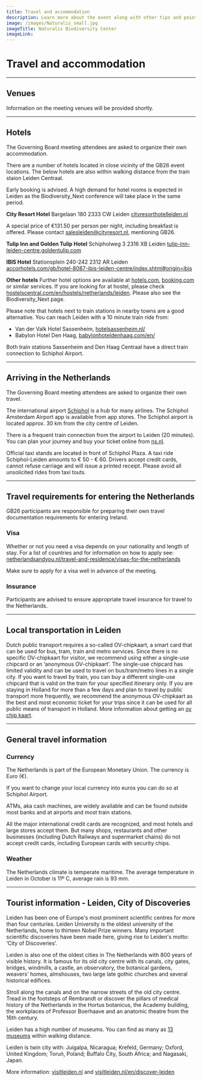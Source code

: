 ```yaml
---
title: Travel and accommodation
description: Learn more about the event along with other tips and pointers for those travelling to Ireland.
image: /images/Naturalis_small.jpg
imageTitle: Naturalis Biodiversity Center
imageLink: 
---
```


# Travel and accommodation

<!-- toc -->
<!-- tocstop -->

-----------------------

## Venues

Information on the meeting venues will be provided shortly. 


---

## Hotels

The Governing Board meeting attendees are asked to organize their own accommodation.

There are a number of hotels located in close vicinity of the GB26 event locations. The below hotels are also within walking distance from the train staion Leiden Centraal. 

Early booking is advised. A high demand for hotel rooms is expected in Leiden as the Biodiversity_Next conference will take place in the same period.

**City Resort Hotel**
Bargelaan 180
2333 CW  Leiden
[cityresorthotelleiden.nl](https://cityresorthotelleiden.nl/)

A special price of €131.50 per person per night, including breakfast is offered. Please contact [salesleiden@cityresort.nl](mailto:salesleiden@cityresort.nl), mentioning GB26. 

**Tulip Inn and Golden Tulip Hotel**
Schipholweg 3
2316 XB  Leiden
[tulip-inn-leiden-centre.goldentulip.com](https://tulip-inn-leiden-centre.goldentulip.com/)


**IBIS Hotel**
Stationsplein 240-242
2312 AR
Leiden
[accorhotels.com/gb/hotel-8087-ibis-leiden-centre/index.shtml#origin=ibis](https://www.accorhotels.com/gb/hotel-8087-ibis-leiden-centre/index.shtml#origin=ibis)

**Other hotels**
Further hotel options are available at [hotels.com](https://hotels.com), [booking.com](https://www.booking.com) or similar services. If you are looking for at hostel, please check [hostelscentral.com/en/hostels/netherlands/leiden](https://www.hostelscentral.com/en/hostels/netherlands/leiden). Please also see the Biodiversity_Next page. 

Please note that hotels next to train stations in nearby towns are a good alternative. You can reach Leiden with a 10 minute train ride from:
- Van der Valk Hotel Sassenheim, [hotelsassenheim.nl/](https://www.hotelsassenheim.nl/)
- Babylon Hotel Den Haag, [babylonhoteldenhaag.com/en/](https://www.babylonhoteldenhaag.com/en/)

Both train stations Sassenheim and Den Haag Centraal have a direct train connection to Schiphol Airport.


---

## Arriving in the Netherlands

The Governing Board meeting attendees are asked to organize their own travel.

The international airport [Schiphol](https://www.schiphol.nl/en/) is a hub for many airlines. The Schiphol Amsterdam Airport app is available from app stores. The Schiphol airport is located approx. 30 km from the city centre of Leiden. 

There is a frequent train connection from the airport to Leiden (20 minutes). You can plan your journey and buy your ticket online from [ns.nl](https://www.ns.nl/en).

Official taxi stands are located in front of Schiphol Plaza. A taxi ride Schiphol-Leiden amounts to € 50 - € 60. Drivers accept credit cards, cannot refuse carriage and will issue a printed receipt. Please avoid all unsolicited rides from taxi touts.


---


## Travel requirements for entering the Netherlands

GB26 participants are responsible for preparing their own travel documentation requirements for entering Ireland.

### Visa

Whether or not you need a visa depends on your nationality and length of stay. For a list of countries and for information on how to apply see: [netherlandsandyou.nl/travel-and-residence/visas-for-the-netherlands](https://www.netherlandsandyou.nl/travel-and-residence/visas-for-the-netherlands)

Make sure to apply for a visa well in advance of the meeting. 



### Insurance

Participants are advised to ensure appropriate travel insurance for travel to the Netherlands.


---

## Local transportation in Leiden

Dutch public transport requires a so-called OV-chipkaart, a smart card that can be used for bus, tram, train and metro services. Since there is no specific OV-chipkaart for visitor, we recommend using either a single-use chipcard or an ‘anonymous OV-chipkaart’. The single-use chipcard has limited validity and can be used to travel on bus/tram/metro lines in a single city. If you want to travel by train, you can buy a different single-use chipcard that is valid on the train for your specified itinerary only. If you are staying in Holland for more than a few days and plan to travel by public transport more frequently, we recommend the anonymous OV-chipkaart as the best and most economic ticket for your trips since it can be used for all public means of transport in Holland. More information about getting an [ov chip kaart](https://www.holland.com/global/tourism/plan-your-holiday/getting-around-in-holland/public-transport/ov-chip-card-5.htm).


---

## General travel information


### Currency
The Netherlands is part of the European Monetary Union. The currency is Euro (€).

If you want to change your local currency into euros you can do so at Schiphol Airport.

ATMs, aka cash machines, are widely available and can be found outside most banks and at airports and most train stations. 

All the major international credit cards are recognized, and most hotels and large stores accept them. But many shops, restaurants and other businesses (including Dutch Railways and supermarket chains) do not accept credit cards, including European cards with security chips.


### Weather
The Netherlands climate is temperate maritime. The average temperature in Leiden in October is 11º C, average rain is 93 mm.



---

## Tourist information - Leiden, City of Discoveries

Leiden has been one of Europe's most prominent scientific centres for more than four centuries. Leiden University is the oldest university of the Netherlands, home to thirteen Nobel Prize winners. Many important scientific discoveries have been made here, giving rise to Leiden's motto: ‘City of Discoveries’. 

Leiden is also one of the oldest cities in The Netherlands with 800 years of visible history. It is famous for its old city centre with its canals, city gates, bridges, windmills, a castle, an observatory, the botanical gardens, weavers’ homes, almshouses, two large late gothic churches and several historical edifices.

Stroll along the canals and on the narrow streets of the old city centre. Tread in the footsteps of Rembrandt or discover the pillars of medical history of the Netherlands in the Hortus botanicus, the Academy building, the workplaces of Professor Boerhaave and an anatomic theatre from the 16th century.

Leiden has a high number of museums. You can find as many as [13 museums](https://www.holland.com/global/tourism/destinations/more-destinations/leiden/museums-in-leiden.htm) within walking distance.

Leiden is twin city with: Juigalpa, Nicaragua; Krefeld, Germany; Oxford, United Kingdom; Toruń, Poland; Buffalo City, South Africa; and Nagasaki, Japan.

More information: [visitleiden.nl](visitleiden.nl/en) and [visitleiden.nl/en/discover-leiden](visitleiden.nl/en/discover-leiden)



